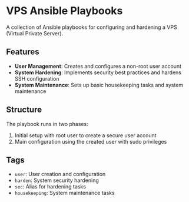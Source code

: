 # VPS Ansible Playbooks

A collection of Ansible playbooks for configuring and hardening a VPS (Virtual Private Server).

## Features

- **User Management**: Creates and configures a non-root user account
- **System Hardening**: Implements security best practices and hardens SSH configuration
- **System Maintenance**: Sets up basic housekeeping tasks and system maintenance

## Structure

The playbook runs in two phases:
1. Initial setup with root user to create a secure user account
2. Main configuration using the created user with sudo privileges

## Tags

- `user`: User creation and configuration
- `harden`: System security hardening
- `sec`: Alias for hardening tasks
- `housekeeping`: System maintenance tasks
